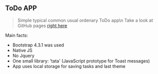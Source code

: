 ## ToDo APP
>Simple typical common usual ordenary  ToDo app\n
>Take a look at GitHub pages [right here](https://ic3top.github.io/ToDo_app/)


Main facts:
<ul><li>Bootstrap 4.3.1 was used</li>
<li>Native JS</li>
<li>No Jquery</li>
<li>One small library: 'tata' (JavaScript prototype for Toast messages)</li>
<li>App uses local storage for saving tasks and last theme</li></ul>
